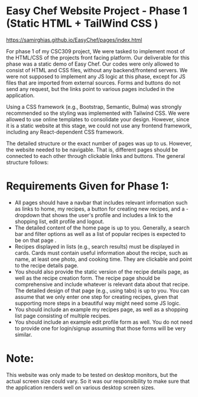# Easy Chef Website Project - Phase 1 (Static HTML + TailWind CSS )

https://samirghias.github.io/EasyChef/pages/index.html

For phase 1 of my CSC309 project, We were tasked to implement most of the HTML/CSS of the projects front facing platform. Our deliverable for this phase was a static demo of Easy Chef. Our codes were only allowed to consist of HTML and CSS files, without any backend/frontend servers. We were not supposed to implement any JS logic at this phase, except for JS files that are imported from external sources. Forms and buttons do not send any request, but the links point to various pages included in the application.

Using a CSS framework (e.g., Bootstrap, Semantic, Bulma) was strongly recommended so the styling was implemented with Tailwind CSS. We were allowed to use online templates to consolidate your design. However, since it is a static website at this stage, we could not use any frontend framework, including any React-dependent CSS framework.

The detailed structure or the exact number of pages was up to us. However, the website needed to be navigable. That is, different pages should be connected to each other through clickable links and buttons. The general structure follows:

# Requirements Given for Phase 1:
- All pages should have a navbar that includes relevant information such as links to home, my recipes, a button for creating new recipes, and a - dropdown that shows the user's profile and includes a link to the shopping list, edit profile and logout.
- The detailed content of the home page is up to you. Generally, a search bar and filter options as well as a list of popular recipes is expected to be on that page .
- Recipes displayed in lists (e.g., search results) must be displayed in cards. Cards must contain useful information about the recipe, such as name, at least one photo, and cooking time. They are clickable and point to the recipe details page.
- You should also provide the static version of the recipe details page, as well as the recipe creation form. The recipe page should be comprehensive and include whatever is relevant data about that recipe. The detailed design of that page (e.g., using tabs) is up to you. You can assume that we only enter one step for creating recipes, given that supporting more steps in a beautiful way might need some JS logic.
- You should include an example my recipes page, as well as a shopping list page consisting of multiple recipes.
- You should include an example edit profile form as well. You do not need to provide one for login/signup assuming that those forms will be very similar. 


# Note: 
This website was only made to be tested on desktop monitors, but the actual screen size could vary. So it was our responsibility to make sure that the application renders well on various desktop screen sizes.
